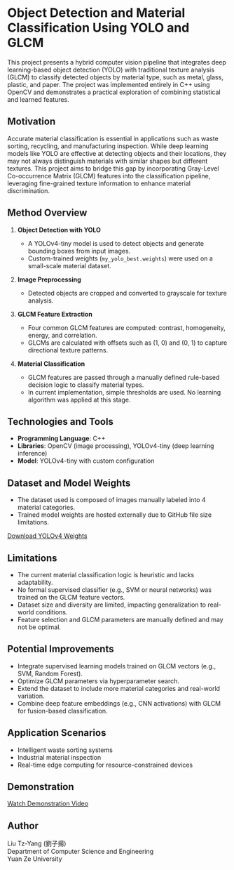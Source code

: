# Object Detection and Material Classification Using YOLO and GLCM

This project presents a hybrid computer vision pipeline that integrates deep learning-based object detection (YOLO) with traditional texture analysis (GLCM) to classify detected objects by material type, such as metal, glass, plastic, and paper. The project was implemented entirely in C++ using OpenCV and demonstrates a practical exploration of combining statistical and learned features.

## Motivation

Accurate material classification is essential in applications such as waste sorting, recycling, and manufacturing inspection. While deep learning models like YOLO are effective at detecting objects and their locations, they may not always distinguish materials with similar shapes but different textures. This project aims to bridge this gap by incorporating Gray-Level Co-occurrence Matrix (GLCM) features into the classification pipeline, leveraging fine-grained texture information to enhance material discrimination.

## Method Overview

1. **Object Detection with YOLO**
   - A YOLOv4-tiny model is used to detect objects and generate bounding boxes from input images.
   - Custom-trained weights (`my_yolo_best.weights`) were used on a small-scale material dataset.

2. **Image Preprocessing**
   - Detected objects are cropped and converted to grayscale for texture analysis.

3. **GLCM Feature Extraction**
   - Four common GLCM features are computed: contrast, homogeneity, energy, and correlation.
   - GLCMs are calculated with offsets such as (1, 0) and (0, 1) to capture directional texture patterns.

4. **Material Classification**
   - GLCM features are passed through a manually defined rule-based decision logic to classify material types.
   - In current implementation, simple thresholds are used. No learning algorithm was applied at this stage.

## Technologies and Tools

- **Programming Language**: C++
- **Libraries**: OpenCV (image processing), YOLOv4-tiny (deep learning inference)
- **Model**: YOLOv4-tiny with custom configuration

## Dataset and Model Weights

- The dataset used is composed of images manually labeled into 4 material categories.
- Trained model weights are hosted externally due to GitHub file size limitations.

[Download YOLOv4 Weights](https://drive.google.com/drive/folders/1ZmPFxEZ_VvaQVP2O_kExBN98cEGbEjKV?usp=sharing)

## Limitations

- The current material classification logic is heuristic and lacks adaptability.
- No formal supervised classifier (e.g., SVM or neural networks) was trained on the GLCM feature vectors.
- Dataset size and diversity are limited, impacting generalization to real-world conditions.
- Feature selection and GLCM parameters are manually defined and may not be optimal.

## Potential Improvements

- Integrate supervised learning models trained on GLCM vectors (e.g., SVM, Random Forest).
- Optimize GLCM parameters via hyperparameter search.
- Extend the dataset to include more material categories and real-world variation.
- Combine deep feature embeddings (e.g., CNN activations) with GLCM for fusion-based classification.

## Application Scenarios

- Intelligent waste sorting systems
- Industrial material inspection
- Real-time edge computing for resource-constrained devices

## Demonstration

[Watch Demonstration Video](https://youtu.be/7BL6nNVUg5g?si=NFSCnNQaenV-8Ck4)

## Author

Liu Tz-Yang (劉子揚)  
Department of Computer Science and Engineering  
Yuan Ze University
